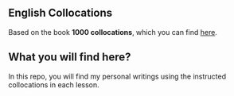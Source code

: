 ## English Collocations
Based on the book **1000 collocations**, which you can find [here](http://www.espressoenglish.net/).

## What you will find here?
In this repo, you will find my personal writings using the instructed collocations in each lesson. 
